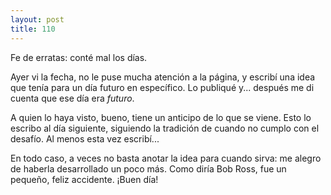 ```yaml
---
layout: post
title: 110
---
```


Fe de erratas: conté mal los días.

Ayer vi la fecha, no le puse mucha atención a la página, y escribí una idea que tenía para un día futuro en específico. Lo publiqué y... después me di cuenta que ese día era _futuro_.

A quien lo haya visto, bueno, tiene un anticipo de lo que se viene. Esto lo escribo al día siguiente, siguiendo la tradición de cuando no cumplo con el desafío. Al menos esta vez escribí...

En todo caso, a veces no basta anotar la idea para cuando sirva: me alegro de haberla desarrollado un poco más. Como diría Bob Ross, fue un pequeño, feliz accidente. ¡Buen día!
